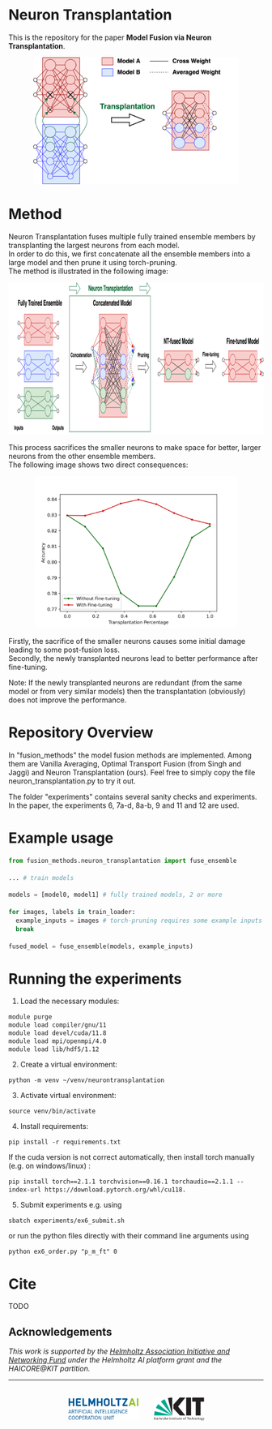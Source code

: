 # Neuron Transplantation
This is the repository for the paper **Model Fusion via Neuron Transplantation**.  

<div align="center">
  <img src="images/transplantation.drawio.svg" height="250px">
</div>



# Method  

Neuron Transplantation fuses multiple fully trained ensemble members by transplanting the largest neurons from each model.  
In order to do this, we first concatenate all the ensemble members into a large model and then prune it using torch-pruning.  
The method is illustrated in the following image:  

<div align="center">
  <img src="images/concat_pruning_process.drawio.svg" height="300px">
</div>


This process sacrifices the smaller neurons to make space for better, larger neurons from the other ensemble members.  
The following image shows two direct consequences:  

<div align="center">
  <img src="images/ex9.svg" height="300px">
</div>

Firstly, the sacrifice of the smaller neurons causes some initial damage leading to some post-fusion loss.  
Secondly, the newly transplanted neurons lead to better performance after fine-tuning.  

Note: If the newly transplanted neurons are redundant (from the same model or from very similar models) then the transplantation (obviously) does not improve the 
performance.

# Repository Overview 
In "fusion_methods" the model fusion methods are implemented. Among them are Vanilla Averaging, Optimal Transport Fusion (from Singh and Jaggi) and Neuron Transplantation (ours).
Feel free to simply copy the file neuron_transplantation.py to try it out.  

The folder "experiments" contains several sanity checks and experiments.  
In the paper, the experiments 6, 7a-d, 8a-b, 9 and 11 and 12 are used.   

# Example usage
```python
from fusion_methods.neuron_transplantation import fuse_ensemble  

... # train models  

models = [model0, model1] # fully trained models, 2 or more  

for images, labels in train_loader:  
  example_inputs = images # torch-pruning requires some example inputs to work  
  break  
  
fused_model = fuse_ensemble(models, example_inputs)  
```



# Running the experiments
1) Load the necessary modules:
```   
module purge  
module load compiler/gnu/11  
module load devel/cuda/11.8    
module load mpi/openmpi/4.0  
module load lib/hdf5/1.12  
```
2) Create a virtual environment:  
```
python -m venv ~/venv/neurontransplantation
```
3) Activate virtual environment:  
```
source venv/bin/activate
```
4) Install requirements:
```
pip install -r requirements.txt
```
If the cuda version is not correct automatically, then install torch manually (e.g. on windows/linux) :  
```
pip install torch==2.1.1 torchvision==0.16.1 torchaudio==2.1.1 --index-url https://download.pytorch.org/whl/cu118.  
```

5) Submit experiments e.g. using  
```
sbatch experiments/ex6_submit.sh  
```
or run the python files directly with their command line arguments using  
```
python ex6_order.py "p_m_ft" 0
```

# Cite
TODO

## Acknowledgements

*This work is supported by the [Helmholtz Association Initiative and
Networking Fund](https://www.helmholtz.de/en/about_us/the_association/initiating_and_networking/)
under the Helmholtz AI platform grant and the HAICORE@KIT partition.*

---

<div align="center">
    <a href="https://www.helmholtz.ai/"><img src="logos/helmholtzai_logo.jpg" height="45px" hspace="3%" vspace="20px"></a><a href="http://www.kit.edu/english/index.php"><img src="logos/kit_logo.svg" height="45px" hspace="3%" vspace="20px"></a><a 
</div>
